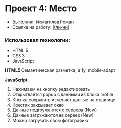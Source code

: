 # Проект 4: Место
* Выполнил: Исмагилов Роман
* Ссылка на работу: [Кликни!](https://roman-j123.github.io/mesto/)
### Использовал технологии:
* HTML 5
* CSS 3
* JavaScript

**HTML5**
Семантическая разметка, a11y, mobile-adapt

**JavaScript**
1. Нажимаем на кнопку редактировать
2. Открытвается popup с данными из блока profile
3. Кнопка сохранить изменяет данные на странице.
4. Крестик закрывает окно
5. Данные подгружаются с сервера (New)
6. Данные загружаются на сервер (New)
7. Можно загрузить свою фотографию
